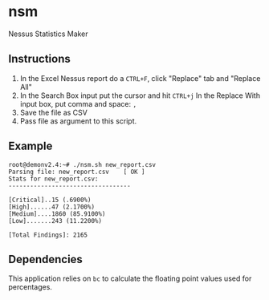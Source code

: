 # nsm
Nessus Statistics Maker
## Instructions
1. In the Excel Nessus report do a ```CTRL+F```, click "Replace" tab and "Replace All"
2. In the Search Box input put the cursor and hit ```CTRL+j```
  In the Replace With input box, put comma and space: ```, ```
3. Save the file as CSV
4. Pass file as argument to this script.
## Example
```
root@demonv2.4:~# ./nsm.sh new_report.csv
Parsing file: new_report.csv 	[ OK ]
Stats for new_report.csv:
----------------------------------

[Critical]..15 (.6900%)
[High]......47 (2.1700%)
[Medium]....1860 (85.9100%)
[Low].......243 (11.2200%)

[Total Findings]: 2165
```
## Dependencies
This application relies on ```bc``` to calculate the floating point values used for percentages.
